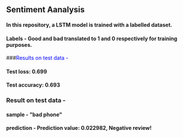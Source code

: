 ## Sentiment Aanalysis
#### In this repository, a LSTM model is trained with a labelled dataset.
#### Labels - Good and bad translated to 1 and 0 respectively for training purposes.

###<span style="color:blue">Results on test data -</span> 
#### Test loss: 0.699
#### Test accuracy: 0.693

### Result on test data -
#### sample - "bad phone"
#### prediction - Prediction value: 0.022982, Negative review!
